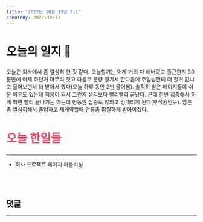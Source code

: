 ```yaml
---
title: "2022년 10월 13일 til"
createBy: 2022-10-13
---
```



##  <h2 style="font-size: 30px">오늘의 일지 🎪</h2>
오늘은 회사에서 좀 열심히 한 것 같다. 오늘할거는 어제 거의 다 해버렸고 출근한지 30분만에 어제 하던거 마무리 짓고 다음주 분량 땡겨서 한다음에 주임님한테 더 할거 없냐고 물어보면서 더 받아서 했다(오늘 하루 동안 2번 물어봄). 솔직히 받은 페이지들이 쉬운 이유도 있는데 적응이 되서 그런지 생각보다 빨리빨리 끝났다. 근데 한번 집중해서 하게 되면 빨리 끝나기는 하는데 한동안 집중도 않되고 멍때리게 된다(부작용인듯). 암튼 좀 열심히해서 졸업하고 재계약할때 연봉좀 짭짤하게 받아야겠다.



## <h2 style="color: #ee4867; font-size: 30px">오늘 한일들</h2>
--- 
- 회사 프로젝트 페이지 퍼블리싱

<br>
<br>

## 댓글
---
<br>

<Comment />
